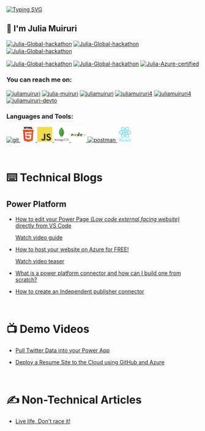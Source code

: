 
[![Typing SVG](https://readme-typing-svg.demolab.com/?lines=Hello+there!;My+name+is+Julia+Muiruri!;Motivated+Passionate+Fast-learner)](https://git.io/typing-svg)

## 👋 I'm Julia Muiruri

<p align="left"> <a href="https://www.credly.com/badges/88647556-f7e7-4254-85b7-f231d5ff92ef/public_url"><img align="center" src="https://images.credly.com/size/680x680/images/9d3f9958-2e06-4892-88b8-23d8b89f332a/image.png" alt="Julia-Global-hackathon" width="130"/></a>
<a href="https://www.credly.com/badges/e22d29f3-0cf3-45d0-9613-583cc70945fd/public_url"><img align="center" src="https://images.credly.com/size/680x680/images/c7e9e836-0b6f-410d-b5fb-48297aa9c310/image.png" alt="Julia-Global-hackathon" width="130"/></a>
<a href="https://www.credly.com/badges/3abd1759-6fe2-4f9a-8e5d-78cb98ab01d1/public_url"><img align="center" src="https://images.credly.com/size/680x680/images/67b31c71-dec4-452d-8bef-a7ec39fc237e/GOL_Participant_Badge.png" alt="Julia-Global-hackathon" width="140"/></a>
 </p>

<p align="left"> <a href="https://www.credly.com/badges/e6956e79-d07a-4a95-b604-c831864df349/public_url"><img align="center" src="https://images.credly.com/size/680x680/images/fc1352af-87fa-4947-ba54-398a0e63322e/security-compliance-and-identity-fundamentals-600x600.png" alt="Julia-Global-hackathon" width="120"/></a>
<a href="https://www.credly.com/badges/faa8c285-4908-41b6-a613-9f1b617222b3/public_url"><img align="center" src="https://images.credly.com/size/680x680/images/2a6251f2-737b-4bf6-9190-d77570cc76fc/CERT-Fundamentals-Power-Platform.png" alt="Julia-Global-hackathon" width="120"/></a>
<a href="https://www.credly.com/badges/3819b11a-50a8-4043-b138-218a36597176/public_url"><img align="center" src="https://images.credly.com/size/680x680/images/be8fcaeb-c769-4858-b567-ffaaa73ce8cf/image.png" alt="Julia-Azure-certified" width="120"/></a>
 </p>

<h3 align="left">You can reach me on:</h3>
<p align="left">
<a href="https://www.linkedin.com/in/juliamuiruri/" target="blank"><img align="center" src="https://raw.githubusercontent.com/rahuldkjain/github-profile-readme-generator/master/src/images/icons/Social/linked-in-alt.svg" alt="juliamuiruri" height="30" width="40" /></a>
<a href="https://stackoverflow.com/users/17340887/julia-muiruri" target="blank"><img align="center" src="https://raw.githubusercontent.com/rahuldkjain/github-profile-readme-generator/master/src/images/icons/Social/stack-overflow.svg" alt="julia-muiruri" height="30" width="40" /></a>
<a href="https://www.youtube.com/@juliamuiruri/videos" target="blank"><img align="center" src="https://raw.githubusercontent.com/rahuldkjain/github-profile-readme-generator/888aff31e1d26dd2a6acf6afebbc34970aeb0118/src/images/icons/Social/youtube.svg" alt="juliamuiruri" height="30" width="40" /></a>
<a href="https://twitter.com/juliamuiruri4" target="blank"><img align="center" src="https://raw.githubusercontent.com/rahuldkjain/github-profile-readme-generator/888aff31e1d26dd2a6acf6afebbc34970aeb0118/src/images/icons/Social/twitter.svg" alt="juliamuiruri4" height="30" width="40" /></a>
<a href="https://www.facebook.com/julia.muiruri.10?mibextid=ZbWKwL" target="blank"><img align="center" src="https://raw.githubusercontent.com/rahuldkjain/github-profile-readme-generator/888aff31e1d26dd2a6acf6afebbc34970aeb0118/src/images/icons/Social/facebook.svg" alt="juliamuiruri4" height="30" width="40" /></a>
<a href="https://dev.to/juliamuiruri4" target="blank"><img align="center" src="https://raw.githubusercontent.com/rahuldkjain/github-profile-readme-generator/888aff31e1d26dd2a6acf6afebbc34970aeb0118/src/images/icons/Social/devto.svg" alt="juliamuiruri-devto" height="30" width="40" /></a>
</p>


<h3 align="left">Languages and Tools:</h3>
<p align="left"> <a href="https://git-scm.com/" target="_blank" rel="noreferrer"> <img src="https://www.vectorlogo.zone/logos/git-scm/git-scm-icon.svg" alt="git" width="40" height="40"/> </a> <a href="https://www.w3.org/html/" target="_blank" rel="noreferrer"> <img src="https://raw.githubusercontent.com/devicons/devicon/master/icons/html5/html5-original-wordmark.svg" alt="html5" width="40" height="40"/> </a> <a href="https://developer.mozilla.org/en-US/docs/Web/JavaScript" target="_blank" rel="noreferrer"> <img src="https://raw.githubusercontent.com/devicons/devicon/master/icons/javascript/javascript-original.svg" alt="javascript" width="40" height="40"/> </a> <a href="https://www.mongodb.com/" target="_blank" rel="noreferrer"> <img src="https://raw.githubusercontent.com/devicons/devicon/master/icons/mongodb/mongodb-original-wordmark.svg" alt="mongodb" width="40" height="40"/> <a href="https://nodejs.org" target="_blank" rel="noreferrer"> <img src="https://raw.githubusercontent.com/devicons/devicon/master/icons/nodejs/nodejs-original-wordmark.svg" alt="nodejs" width="40" height="40"/> </a><a href="https://postman.com" target="_blank" rel="noreferrer"> <img src="https://www.vectorlogo.zone/logos/getpostman/getpostman-icon.svg" alt="postman" width="40" height="40"/> </a> <a href="https://reactjs.org/" target="_blank" rel="noreferrer"> <img src="https://raw.githubusercontent.com/devicons/devicon/master/icons/react/react-original-wordmark.svg" alt="react" width="40" height="40"/> </a> </p>
<br>

# ⌨️ Technical Blogs
## Power Platform
- [How to edit your Power Page _(Low code external facing website)_ directly from VS Code](https://aka.ms/PowerPagesOnVscode)

    [Watch video guide](https://youtu.be/j_OJqLg-TNs)
- [How to host your website on Azure for FREE!](https://aka.ms/HostOnAzureforFree)

    [Watch video teaser](https://youtu.be/uvHpzcGqQ_k)
- [What is a power platform connector and how can I build one from scratch?](https://techcommunity.microsoft.com/t5/educator-developer-blog/how-to-build-a-custom-connector-from-scratch/ba-p/3630760)
- [How to create an Independent publisher connector](https://techcommunity.microsoft.com/t5/educator-developer-blog/capstone-project-build-an-independent-publisher-connector/ba-p/3655738)

<br>

# 📺 Demo Videos 
- [Pull Twitter Data into your Power App](https://youtu.be/MdhX4xLzLf8)

- [Deploy a Resume Site to the Cloud using GitHub and Azure](https://youtu.be/ZjHZ5zCGPbk?t=8530)
  
 <br>

# ✍️ Non-Technical Articles
- [Live life, Don't race it!](https://careerservices.dkut.ac.ke/2022/03/22/live-life-dont-race-it/)

<!--
**juliamuiruri4/juliamuiruri4** is a ✨ _special_ ✨ repository because its `README.md` (this file) appears on your GitHub profile.

Here are some ideas to get you started:

- 🔭 I’m currently working on ...
- 🌱 I’m currently learning ...
- 👯 I’m looking to collaborate on ...
- 🤔 I’m looking for help with ...
- 💬 Ask me about ...
- 📫 How to reach me: ...
- 😄 Pronouns: ...
- ⚡ Fun fact: ...
-->

